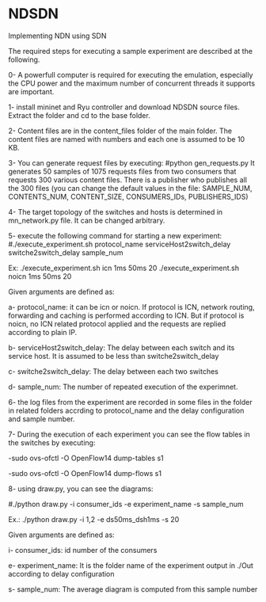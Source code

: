 # NDSDN
Implementing NDN using SDN

The required steps for executing a sample experiment are described at the following.

0- A powerfull computer is required for executing the emulation, especially the CPU power and the maximum number of concurrent threads it supports are important. 

1- install mininet and Ryu controller and download NDSDN source files. Extract the folder and cd to the base folder.

2- Content files are in the content_files folder of the main folder. The content files are named with numbers and each one is assumed to be 10 KB. 

3- You can generate request files by executing:
   #python gen_requests.py
    It generates 50 samples of 1075 requests files from two consumers that requests 300 various content files. There is a publisher who publishes all the 300 files (you can change the default values in the file: SAMPLE_NUM, CONTENTS_NUM, CONTENT_SIZE, CONSUMERS_IDs, PUBLISHERS_IDS)

4- The target topology of the switches and hosts is determined in mn_network.py file. It can be changed arbitrary.

5- execute the following command for starting a new experiment:
   #./execute_experiment.sh protocol_name serviceHost2switch_delay switche2switch_delay sample_num
   
   Ex: ./execute_experiment.sh icn 1ms 50ms 20 
       ./execute_experiment.sh noicn 1ms 50ms 20 
   
   Given arguments are defined as:

   a- protocol_name: it can be icn or noicn. If protocol is ICN, network routing, forwarding and caching is performed according to ICN. But if protocol is noicn, no ICN related protocol applied and the requests are replied according to plain IP.

   b- serviceHost2switch_delay: The delay between each switch and its service host. It is assumed to be less than switche2switch_delay

   c- switche2switch_delay: The delay between each two switches

   d- sample_num: The number of repeated execution of the experimnet. 

6- the log files from the experiment are recorded in some files in the <Out> folder in related folders accrding to protocol_name and the delay configuration and sample number.

7- During the execution of each experiment you can see the flow tables in the switches by executing:

   -sudo ovs-ofctl -O OpenFlow14  dump-tables s1

   -sudo ovs-ofctl -O OpenFlow14  dump-flows s1

8- using draw.py, you can see the diagrams:

   #./python draw.py -i consumer_ids -e experiment_name -s sample_num
 
   Ex.: ./python draw.py -i 1,2 -e ds50ms_dsh1ms -s 20
   
   Given arguments are defined as:

   i- consumer_ids: id number of the consumers

   e- experiment_name: It is the folder name of the experiment output in ./Out according to delay configuration  

   s- sample_num: The average diagram is computed from this sample number 



